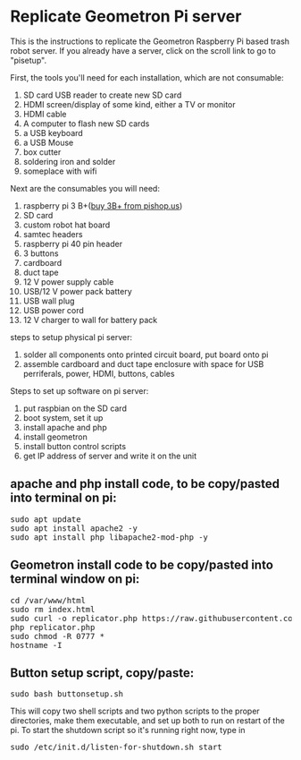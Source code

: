 # Replicate Geometron Pi server

This is the instructions to replicate the Geometron Raspberry Pi based trash robot server.  If you already have a server, click on the scroll link to go to "pisetup".

First, the tools you'll need for each installation, which are not consumable:

1. SD card USB reader to create new SD card
2. HDMI screen/display of some kind, either a TV or monitor
3. HDMI cable
4. A computer to flash new SD cards
5. a USB keyboard
6. a USB Mouse
7. box cutter
8. soldering iron and solder
9. someplace with wifi

Next are the consumables you will need:

1. raspberry pi 3 B+([buy 3B+ from pishop.us](https://www.pishop.us/product/raspberry-pi-3-model-b-plus/))
2. SD card
3. custom robot hat board
4. samtec headers
5. raspberry pi 40 pin header
5. 3 buttons
6. cardboard
7. duct tape
8. 12 V power supply cable
9. USB/12 V power pack battery
10. USB wall plug
11. USB power cord
12. 12 V charger to wall for battery pack

steps to setup physical pi server:

1. solder all components onto printed circuit board, put board onto pi
2. assemble cardboard and duct tape enclosure with space for USB perriferals, power, HDMI, buttons, cables

Steps to set up software on pi server:

1. put raspbian on the SD card
2. boot system, set it up
2. install apache and php
3. install geometron
4. install button control scripts
5. get IP address of server and write it on the unit

## apache and php install code, to be copy/pasted into terminal on pi:

<pre>
sudo apt update
sudo apt install apache2 -y
sudo apt install php libapache2-mod-php -y
</pre>


## Geometron install code to be copy/pasted into terminal window on pi:

<pre>
cd /var/www/html
sudo rm index.html
sudo curl -o replicator.php https://raw.githubusercontent.com/LafeLabs/thing/master/php/replicator.txt
php replicator.php
sudo chmod -R 0777 *
hostname -I
</pre>

## Button setup script, copy/paste:

<pre>
sudo bash buttonsetup.sh
</pre>

This will copy two shell scripts and two python scripts to the proper directories, make them executable, and set up both to run on restart of the pi.  To start the shutdown script so it's running right now, type in 

<pre>
sudo /etc/init.d/listen-for-shutdown.sh start
</pre>

